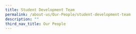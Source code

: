 ```yaml
---
title: Student Development Team
permalink: /about-us/Our-People/student-development-team
description: ""
third_nav_title: Our People
---
```

